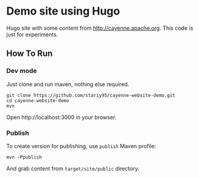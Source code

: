 # Demo site using Hugo 

Hugo site with some content from http://cayenne.apache.org.
This code is just for experiments.

## How To Run

### Dev mode

Just clone and run maven, nothing else required.

    git clone https://github.com/stariy95/cayenne-website-demo.git
    cd cayenne-website-demo
    mvn

Open http://localhost:3000 in your browser.

### Publish

To create version for publishing, use `publish` Maven profile:
    
    mvn -Ppublish
    
And grab content from `target/site/public` directory.
